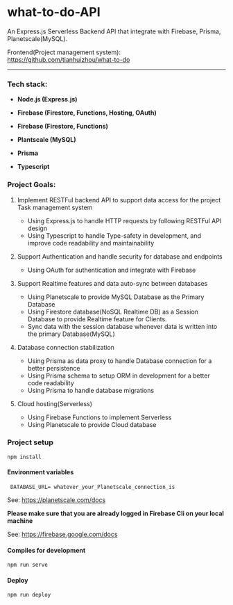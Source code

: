 # what-to-do-API
An Express.js Serverless Backend API that integrate with Firebase, Prisma, Planetscale(MySQL).

Frontend(Project management system): <a> https://github.com/tianhuizhou/what-to-do </a>

<hr />

### Tech stack:
* <strong> Node.js (Express.js) </strong>


* <strong> Firebase (Firestore, Functions, Hosting, OAuth) </strong>


* <strong> Firebase (Firestore, Functions) </strong>


* <strong> Plantscale (MySQL) </strong>


* <strong> Prisma </strong>


* <strong> Typescript </strong>


### Project Goals:

1. Implement RESTFul backend API to support data access for the project Task management system
    * Using Express.js to handle HTTP requests by following RESTFul API design
    * Using Typescript to handle Type-safety in development, and improve code readability and maintainability
    

2. Support Authentication and handle security for database and endpoints
    * Using OAuth for authentication and integrate with Firebase


3. Support Realtime features and data auto-sync between databases
    * Using Planetscale to provide MySQL Database as the Primary Database
    * Using Firestore database(NoSQL Realtime DB) as a Session Database to provide Realtime feature for Clients.
    * Sync data with the session database whenever data is written into the primary Database(MySQL) 


4. Database connection stabilization
    * Using Prisma as data proxy to handle Database connection for a better persistence
    * Using Prisma schema to setup ORM in development for a better code readability
    * Using Prisma to handle database migrations


5. Cloud hosting(Serverless)
    * Using Firebase Functions to implement Serverless
    * Using Planetscale to provide Cloud database

    
### Project setup
````
npm install
````

#### Environment variables
````
 DATABASE_URL= whatever_your_Planetscale_connection_is
````

See: <a> https://planetscale.com/docs </a>

<strong>Please make sure that you are already logged in Firebase Cli on your local machine</strong> <br/>

See: <a> https://firebase.google.com/docs </a>


#### Compiles for development
````
npm run serve
````

#### Deploy
````
npm run deploy
````
